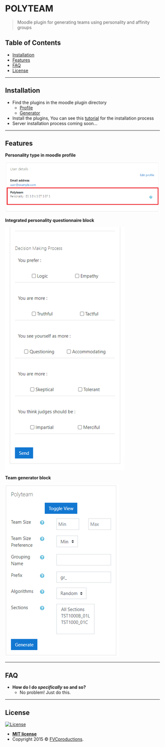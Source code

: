 # POLYTEAM

> Moodle plugin for generating teams using personality and affinity groups

## Table of Contents

- [Installation](#installation)
- [Features](#features)
- [FAQ](#faq)
- [License](#license)

---

## Installation

- Find the plugins in the moodle plugin directory
  - [Profile]()
  - [Generator]()
- Install the plugins, You can see this [tutorial]() for the installation process
- Server installation process coming soon...

---

## Features

**Personality type in moodle profile**

[![INSERT YOUR GRAPHIC HERE](profile_demo.png)]()

**Integrated personality questionnaire block**

[![INSERT YOUR GRAPHIC HERE](personality_demo.png)]()

**Team generator block**

[![INSERT YOUR GRAPHIC HERE](generator_demo.png)]()

---

## FAQ

- **How do I do _specifically_ so and so?**
  - No problem! Just do this.

---

## License

[![License](http://img.shields.io/:license-mit-blue.svg?style=flat-square)](http://badges.mit-license.org)

- **[MIT license](http://opensource.org/licenses/mit-license.php)**
- Copyright 2015 © <a href="http://fvcproductions.com" target="_blank">FVCproductions</a>.
